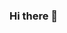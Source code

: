 ### Hi there 👋

<!--
[![Anurag's GitHub stats](https://github-readme-stats.vercel.app/api?username=nitin094-hub)](https://github.com/anuraghazra/github-readme-stats)

-->
